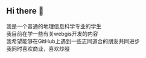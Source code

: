 ## Hi there 👋
我是一个普通的地理信息科学专业的学生<br>
我目前在学一些有关webgis开发的内容<br>
我希望能够在GitHub上遇到一些志同道合的朋友共同进步<br>
我同时喜欢商业，喜欢炒股

<!--
**han949/han949** is a ✨ _special_ ✨ repository because its `README.md` (this file) appears on your GitHub profile.

Here are some ideas to get you started:

- 🔭 I’m currently working as a student 地理信息系统的学生
- 🌱 I’m currently learning java javascript and others
- 👯 I’m looking to collaborate on ...
- 🤔 I’m looking for help with ...如何学习开发作为一个地理信息系统的学生
- 💬 Ask me about ...
- 📫 How to reach me: ...
- 😄 Pronouns: ...
- ⚡ Fun fact: ...
-->
